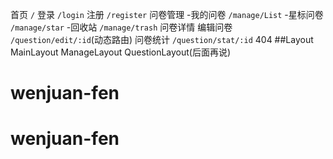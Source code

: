首页  `/`
登录 `/login`
注册 `/register`
问卷管理
    -我的问卷 `/manage/List`
    -星标问卷 `/manage/star`
    -回收站  `/manage/trash`
问卷详情
    编辑问卷 `/question/edit/:id`(动态路由)
    问卷统计 `/question/stat/:id`
404
##Layout
MainLayout
ManageLayout
QuestionLayout(后面再说)
# wenjuan-fen
# wenjuan-fen
